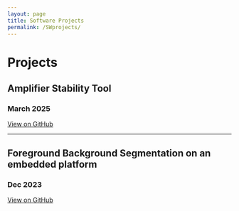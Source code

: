 ```yaml
---
layout: page
title: Software Projects
permalink: /SWprojects/
---
```


# Projects

## Amplifier Stability Tool
### March 2025

[View on GitHub](https://github.com/your-username/project1)

---

## Foreground Background Segmentation on an embedded platform 
### Dec 2023
[View on GitHub](https://github.com/your-username/project2)

